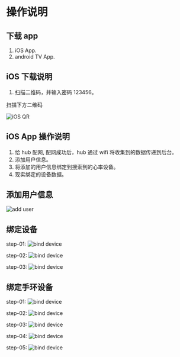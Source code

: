 # 操作说明

## 下载 app

1. iOS App.
2. android TV App.

## iOS 下载说明

1. 扫描二维码，并输入密码 123456。

扫描下方二维码

![iOS QR](./imgs/00-coach_down.png)

## iOS App 操作说明

1. 给 hub 配网, 配网成功后，hub 通过 wifi 将收集到的数据传递到后台。
2. 添加用户信息。
3. 将添加的用户信息绑定到搜索到的心率设备。
4. 现实绑定的设备数据。

## 添加用户信息

![add user](./imgs/01-add-user.PNG)

## 绑定设备

step-01:
![bind device](./imgs/02-setup-hub.PNG)

step-02:
![bind device](./imgs/03-find-hub.PNG)

step-03:
![bind device](./imgs/04-setup-hub-wifi.PNG)

## 绑定手环设备

step-01:
![bind device](./imgs/05-01-bind-hr-device.PNG)

step-02:
![bind device](./imgs/05-02-bind-hr-device.PNG)

step-03:
![bind device](./imgs/05-03-bind-hr-device.PNG)

step-04:
![bind device](./imgs/05-04-bind-hr-device.PNG)

step-05:
![bind device](./imgs/05-05-bind-hr-device.PNG)
